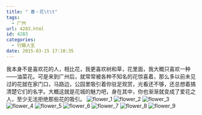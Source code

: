 ```yaml
---
title: " 春・花\t\t"
tags:
  - 广州
url: 4283.html
id: 4283
categories:
  - 行摄人生
date: 2015-03-15 17:10:35
---
```


我本身不是喜欢花的人，相比花，我更喜欢树和草，花里面，我大概只喜欢一种——油菜花。可是来到广州后，就常常被各种不知名的花惊喜着，那么多以前未见过的花就在家门口，马路边，公园里吸引着你驻足观赏，光看还不够，还总想着搞清楚它们的名字。大概这就是花城的魅力吧，身在其中，你也渐渐就变成了爱花之人，至少无法拒绝那些花的吸引。 ![flower_1](../../../images/2015/03/flower_1.jpg) ![flower_2](../../../images/2015/03/flower_2.jpg) ![flower_3](../../../images/2015/03/flower_3.jpg) ![flower_4](../../../images/2015/03/flower_4.jpg) ![flower_5](../../../images/2015/03/flower_5.jpg) ![flower_6](../../../images/2015/03/flower_6.jpg) ![flower_7](../../../images/2015/03/flower_7.jpg) ![flower_8](../../../images/2015/03/flower_8.jpg) ![flower_9](../../../images/2015/03/flower_9.jpg)